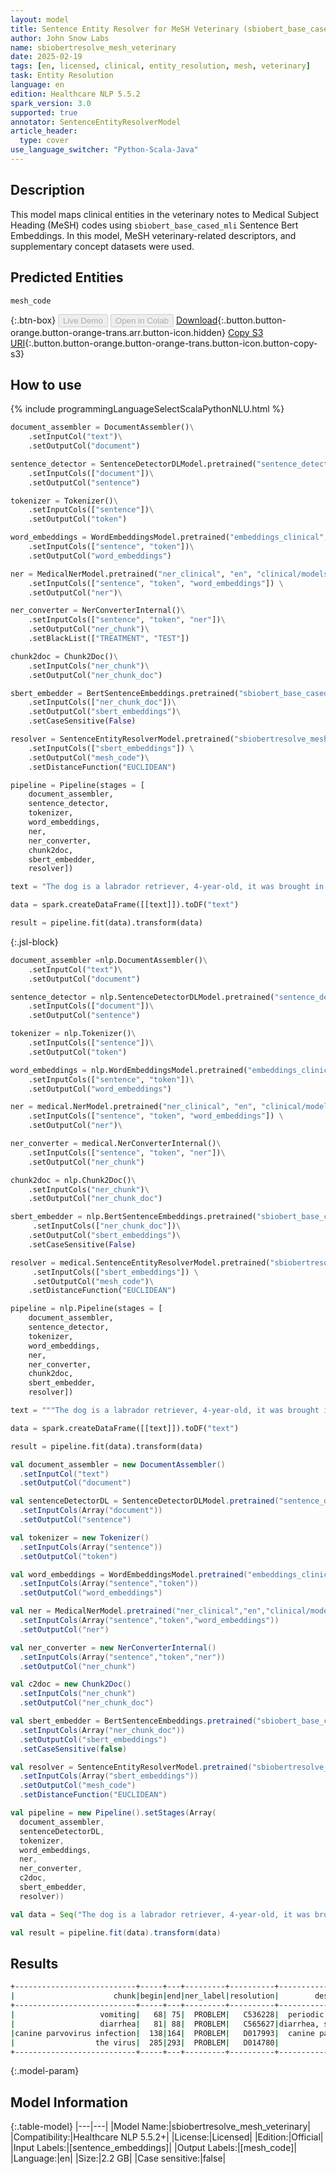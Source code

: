 ```yaml
---
layout: model
title: Sentence Entity Resolver for MeSH Veterinary (sbiobert_base_cased_mli embeddings)
author: John Snow Labs
name: sbiobertresolve_mesh_veterinary
date: 2025-02-19
tags: [en, licensed, clinical, entity_resolution, mesh, veterinary]
task: Entity Resolution
language: en
edition: Healthcare NLP 5.5.2
spark_version: 3.0
supported: true
annotator: SentenceEntityResolverModel
article_header:
  type: cover
use_language_switcher: "Python-Scala-Java"
---
```


## Description

This model maps clinical entities in the veterinary notes to Medical Subject Heading (MeSH) codes using `sbiobert_base_cased_mli` Sentence Bert Embeddings. In this model, MeSH veterinary-related descriptors, and supplementary concept datasets were used.

## Predicted Entities

`mesh_code`

{:.btn-box}
<button class="button button-orange" disabled>Live Demo</button>
<button class="button button-orange" disabled>Open in Colab</button>
[Download](https://s3.amazonaws.com/auxdata.johnsnowlabs.com/clinical/models/sbiobertresolve_mesh_veterinary_en_5.5.2_3.0_1739988813875.zip){:.button.button-orange.button-orange-trans.arr.button-icon.hidden}
[Copy S3 URI](s3://auxdata.johnsnowlabs.com/clinical/models/sbiobertresolve_mesh_veterinary_en_5.5.2_3.0_1739988813875.zip){:.button.button-orange.button-orange-trans.button-icon.button-copy-s3}

## How to use



<div class="tabs-box" markdown="1">
{% include programmingLanguageSelectScalaPythonNLU.html %}
	
```python
document_assembler = DocumentAssembler()\
	.setInputCol("text")\
	.setOutputCol("document")

sentence_detector = SentenceDetectorDLModel.pretrained("sentence_detector_dl_healthcare", "en", "clinical/models") \
	.setInputCols(["document"])\
	.setOutputCol("sentence")

tokenizer = Tokenizer()\
	.setInputCols(["sentence"])\
	.setOutputCol("token")

word_embeddings = WordEmbeddingsModel.pretrained("embeddings_clinical", "en", "clinical/models")\
	.setInputCols(["sentence", "token"])\
	.setOutputCol("word_embeddings")

ner = MedicalNerModel.pretrained("ner_clinical", "en", "clinical/models") \
	.setInputCols(["sentence", "token", "word_embeddings"]) \
	.setOutputCol("ner")\

ner_converter = NerConverterInternal()\
	.setInputCols(["sentence", "token", "ner"])\
	.setOutputCol("ner_chunk")\
	.setBlackList(["TREATMENT", "TEST"])

chunk2doc = Chunk2Doc()\
	.setInputCols("ner_chunk")\
	.setOutputCol("ner_chunk_doc")

sbert_embedder = BertSentenceEmbeddings.pretrained("sbiobert_base_cased_mli",'en','clinical/models')\
  	.setInputCols(["ner_chunk_doc"])\
  	.setOutputCol("sbert_embeddings")\
  	.setCaseSensitive(False)

resolver = SentenceEntityResolverModel.pretrained("sbiobertresolve_mesh_veterinary","en","clinical/models") \
	.setInputCols(["sbert_embeddings"]) \
	.setOutputCol("mesh_code")\
	.setDistanceFunction("EUCLIDEAN")

pipeline = Pipeline(stages = [
    document_assembler,
    sentence_detector,
    tokenizer,
    word_embeddings,
    ner,
    ner_converter,
    chunk2doc,
    sbert_embedder,
    resolver])

text = "The dog is a labrador retriever, 4-year-old, it was brought in with vomiting and diarrhea for the past 2 days. A preliminary diagnosis of canine parvovirus infection was made, and supportive care was recommended. The owner was advised on isolation precautions to prevent the spread of the virus."

data = spark.createDataFrame([[text]]).toDF("text")

result = pipeline.fit(data).transform(data)
```

{:.jsl-block}
```python
document_assembler =nlp.DocumentAssembler()\
	.setInputCol("text")\
	.setOutputCol("document")

sentence_detector = nlp.SentenceDetectorDLModel.pretrained("sentence_detector_dl_healthcare", "en", "clinical/models") \
	.setInputCols(["document"])\
	.setOutputCol("sentence")

tokenizer = nlp.Tokenizer()\
	.setInputCols(["sentence"])\
	.setOutputCol("token")

word_embeddings = nlp.WordEmbeddingsModel.pretrained("embeddings_clinical", "en", "clinical/models")\
	.setInputCols(["sentence", "token"])\
	.setOutputCol("word_embeddings")

ner = medical.NerModel.pretrained("ner_clinical", "en", "clinical/models") \
	.setInputCols(["sentence", "token", "word_embeddings"]) \
	.setOutputCol("ner")\

ner_converter = medical.NerConverterInternal()\
	.setInputCols(["sentence", "token", "ner"])\
	.setOutputCol("ner_chunk")

chunk2doc = nlp.Chunk2Doc()\
	.setInputCols("ner_chunk")\
	.setOutputCol("ner_chunk_doc")

sbert_embedder = nlp.BertSentenceEmbeddings.pretrained("sbiobert_base_cased_mli",'en','clinical/models')\
 	 .setInputCols(["ner_chunk_doc"])\
  	.setOutputCol("sbert_embeddings")\
  	.setCaseSensitive(False)

resolver = medical.SentenceEntityResolverModel.pretrained("sbiobertresolve_mesh_veterinary","en","clinical/models") \
 	 .setInputCols(["sbert_embeddings"]) \
 	 .setOutputCol("mesh_code")\
  	.setDistanceFunction("EUCLIDEAN")

pipeline = nlp.Pipeline(stages = [
	document_assembler,
	sentence_detector,
	tokenizer,
	word_embeddings,
	ner,
	ner_converter,
	chunk2doc,
	sbert_embedder,
	resolver])

text = """The dog is a labrador retriever, 4-year-old, it was brought in with vomiting and diarrhea for the past 2 days. A preliminary diagnosis of canine parvovirus infection was made, and supportive care was recommended. The owner was advised on isolation precautions to prevent the spread of the virus."""

data = spark.createDataFrame([[text]]).toDF("text")

result = pipeline.fit(data).transform(data)
```
```scala
val document_assembler = new DocumentAssembler()
  .setInputCol("text")
  .setOutputCol("document")

val sentenceDetectorDL = SentenceDetectorDLModel.pretrained("sentence_detector_dl_healthcare","en","clinical/models")
  .setInputCols(Array("document"))
  .setOutputCol("sentence")

val tokenizer = new Tokenizer()
  .setInputCols(Array("sentence"))
  .setOutputCol("token")

val word_embeddings = WordEmbeddingsModel.pretrained("embeddings_clinical","en","clinical/models")
  .setInputCols(Array("sentence","token"))
  .setOutputCol("word_embeddings")

val ner = MedicalNerModel.pretrained("ner_clinical","en","clinical/models")
  .setInputCols(Array("sentence","token","word_embeddings"))
  .setOutputCol("ner")

val ner_converter = new NerConverterInternal()
  .setInputCols(Array("sentence","token","ner"))
  .setOutputCol("ner_chunk")

val c2doc = new Chunk2Doc()
  .setInputCols("ner_chunk")
  .setOutputCol("ner_chunk_doc")

val sbert_embedder = BertSentenceEmbeddings.pretrained("sbiobert_base_cased_mli","en","clinical/models")
  .setInputCols(Array("ner_chunk_doc"))
  .setOutputCol("sbert_embeddings")
  .setCaseSensitive(false)

val resolver = SentenceEntityResolverModel.pretrained("sbiobertresolve_mesh_veterinary","en","clinical/models")
  .setInputCols(Array("sbert_embeddings"))
  .setOutputCol("mesh_code")
  .setDistanceFunction("EUCLIDEAN")

val pipeline = new Pipeline().setStages(Array(
  document_assembler,
  sentenceDetectorDL,
  tokenizer,
  word_embeddings,
  ner,
  ner_converter,
  c2doc,
  sbert_embedder,
  resolver))

val data = Seq("The dog is a labrador retriever, 4-year-old, it was brought in with vomiting and diarrhea for the past 2 days. A preliminary diagnosis of canine parvovirus infection was made, and supportive care was recommended. The owner was advised on isolation precautions to prevent the spread of the virus.").toDF("text")

val result = pipeline.fit(data).transform(data)
```
</div>

## Results

```bash
+---------------------------+-----+---+---------+----------+-------------------+------------------------------------------------------------+------------------------------------------------------------+
|                      chunk|begin|end|ner_label|resolution|        description|                                               all_k_results|                                           all_k_resolutions|
+---------------------------+-----+---+---------+----------+-------------------+------------------------------------------------------------+------------------------------------------------------------+
|                   vomiting|   68| 75|  PROBLEM|   C536228|  periodic vomiting|C536228:::C007262:::C080875:::C002771:::C000626292:::C076...|periodic vomiting:::vomitoxin:::mirage:::propargite:::ena...|
|                   diarrhea|   81| 88|  PROBLEM|   C565627|diarrhea, syndromic|C565627:::C564019:::C531700:::C580192:::C537470:::C000702...|diarrhea, syndromic:::diarrhea, chronic, with villous atr...|
|canine parvovirus infection|  138|164|  PROBLEM|   D017993|  canine parvovirus|D017993:::D052660:::D028323:::D017939:::D017992:::C528774...|canine parvovirus:::bovine parvovirus:::porcine parvoviru...|
|                  the virus|  285|293|  PROBLEM|   D014780|              virus|D014780:::D006678:::D006476:::D012526:::C000623864:::D014...|virus:::aids virus:::andes virus:::virus, associated:::pr...|
+---------------------------+-----+---+---------+----------+-------------------+------------------------------------------------------------+------------------------------------------------------------+
```

{:.model-param}
## Model Information

{:.table-model}
|---|---|
|Model Name:|sbiobertresolve_mesh_veterinary|
|Compatibility:|Healthcare NLP 5.5.2+|
|License:|Licensed|
|Edition:|Official|
|Input Labels:|[sentence_embeddings]|
|Output Labels:|[mesh_code]|
|Language:|en|
|Size:|2.2 GB|
|Case sensitive:|false|
